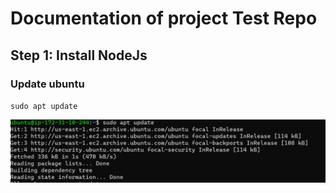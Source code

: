 # Documentation of project Test Repo

## Step 1: Install NodeJs

### Update ubuntu

`sudo apt update`

![Update Ubuntu](./images/sudo-apt-1.png)
